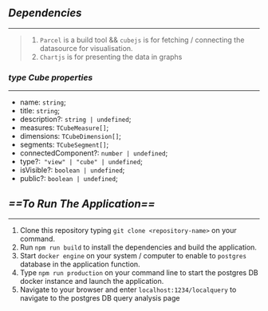 ## *Dependencies* ##
------------------

> 1. `Parcel` is a build tool && `cubejs` is for fetching / connecting the datasource for visualisation.
> 2. `Chartjs` is for presenting the data in graphs

 ### *type Cube properties* ###
 ----------------------------
   - name: `string`;
   - title: `string`;
   -  description?: `string | undefined`;
   - measures: `TCubeMeasure[]`;
   - dimensions: `TCubeDimension[]`;
   - segments: `TCubeSegment[]`;
   - connectedComponent?: `number | undefined`;
   - type?:` "view" | "cube" | undefined`;
   - isVisible?: `boolean | undefined`;
   - public?: `boolean | undefined`;
 
 ## *==To Run The Application==* ##
 ----------------------------------
 1. Clone this repository typing `git clone <repository-name>` on your command.
 2. Run `npm run build` to install the dependencies and build the application.
 3. Start `docker engine` on your system / computer to enable to `postgres` database in the application function.
 4. Type `npm run production` on your command line to start the postgres DB docker instance and launch the application.
 5. Navigate to your browser and enter `localhost:1234/localquery` to navigate to the postgres DB query analysis page
 